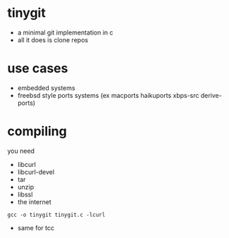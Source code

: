 # tinygit

- a minimal git implementation in c
- all it does is clone repos

# use cases

- embedded systems
- freebsd style ports systems (ex macports haikuports xbps-src derive-ports)

# compiling

you need 

- libcurl
- libcurl-devel
- tar
- unzip
- libssl
- the internet

``gcc -o tinygit tinygit.c -lcurl``

- same for tcc  
